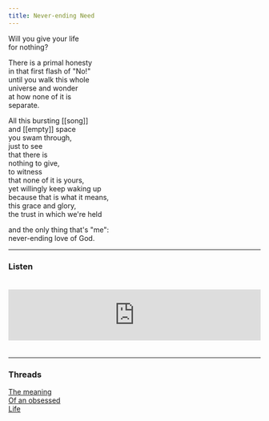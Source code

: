 ```yaml
---
title: Never-ending Need
---
```


Will you give your life  
for nothing?  
  
There is a primal honesty  
in that first flash of "No!"  
until you walk this whole  
universe and wonder  
at how none of it is  
separate.  
  
All this bursting [[song]]  
and [[empty]] space  
you swam through,  
just to see  
that there is   
nothing to give,  
to witness  
that none of it is yours,   
yet willingly keep waking up  
because that is what it means,  
this grace and glory,   
the trust in which we're held  
  
and the only thing that's "me":  
never-ending love of God.   

---  

### Listen

<iframe src="https://anchor.fm/andy-tudhope/embed/episodes/Never-ending-Need-ensrqf" height="102px" width="100%" style="margin: 20px 0px;" frameborder="0" scrolling="no"></iframe>

---  

### Threads  

<a href="https://thebluebook.co.za/canto-viii/thandeka.html" target="_blank">The meaning</a><br/>
<a href="https://living.thebluebook.co.za/faith/obsession.html" target="_blank">Of an obsessed</a><br/>
<a href="https://dyeing.thebluebook.co.za/?stackedPages=%2Flife" target="_blank">Life</a><br/>
 
